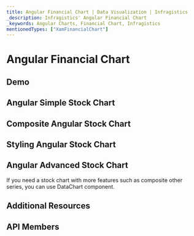 ```yaml
---
title: Angular Financial Chart | Data Visualization | Infragistics
_description: Infragistics' Angular Financial Chart
_keywords: Angular Charts, Financial Chart, Infragistics
mentionedTypes: ["XamFinancialChart"]
---
```


# Angular Financial Chart

<!-- TODO add introduction with info about using financial-chart with the chartType property set to Candlestick -->

## Demo

<!-- TODO use this iframe which will point to a new sample:
<iframe src='{environment:dvDemosBaseUrl}/charts/category-chart-type-Line' width="100%" height="100%" seamless frameBorder="0" onload="onXPlatSampleIframeContentLoaded(this);"></iframe> -->

## Angular Simple Stock Chart

<!-- TODO show code for FinancialChart with:
- the dataSource set to multiple data sources
- the chartType property set to Candlestick
- the zoomSliderType property set to Candlestick
-->

## Composite Angular Stock Chart

<!-- TODO show code for FinancialChart with:
- the dataSource set to multiple data sources
- the volumeType="Column"
- the overlayType="BollingerBands"
- the indicatorTypes="AverageTrueRange"
-->

## Styling Angular Stock Chart

<!-- TODO show code for FinancialChart with:
- the brushes and outlines properties set
- the thickness property set
-->

## Angular Advanced Stock Chart

If you need a stock chart with more features such as composite other series, you can use DataChart component.

<!-- TODO copy and combine content (code snippets, description) from these topics:
	data-chart-type-financial-candlestick-series.md
	data-chart-type-financial-ohlc-series.md
	data-chart-type-financial-line-indicators.md
	data-chart-type-financial-overlays.md
-->

## Additional Resources

<!-- TODO list topic links related to this topic -->

## API Members

<!-- TODO list API links used in this topic -->
